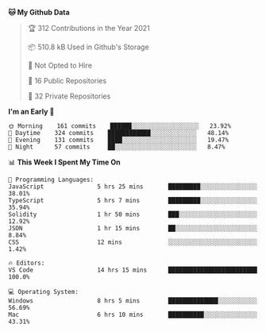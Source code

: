 <!--START_SECTION:waka-->
**🐱 My Github Data** 

> 🏆 312 Contributions in the Year 2021
 > 
> 📦 510.8 kB Used in Github's Storage 
 > 
> 🚫 Not Opted to Hire
 > 
> 📜 16 Public Repositories 
 > 
> 🔑 32 Private Repositories  
 > 
**I'm an Early 🐤** 

```text
🌞 Morning    161 commits    ██████░░░░░░░░░░░░░░░░░░░   23.92% 
🌆 Daytime    324 commits    ████████████░░░░░░░░░░░░░   48.14% 
🌃 Evening    131 commits    ████░░░░░░░░░░░░░░░░░░░░░   19.47% 
🌙 Night      57 commits     ██░░░░░░░░░░░░░░░░░░░░░░░   8.47%

```


📊 **This Week I Spent My Time On** 

```text
💬 Programming Languages: 
JavaScript               5 hrs 25 mins       █████████░░░░░░░░░░░░░░░░   38.01% 
TypeScript               5 hrs 7 mins        █████████░░░░░░░░░░░░░░░░   35.94% 
Solidity                 1 hr 50 mins        ███░░░░░░░░░░░░░░░░░░░░░░   12.92% 
JSON                     1 hr 15 mins        ██░░░░░░░░░░░░░░░░░░░░░░░   8.84% 
CSS                      12 mins             ░░░░░░░░░░░░░░░░░░░░░░░░░   1.42%

🔥 Editors: 
VS Code                  14 hrs 15 mins      █████████████████████████   100.0%

💻 Operating System: 
Windows                  8 hrs 5 mins        ██████████████░░░░░░░░░░░   56.69% 
Mac                      6 hrs 10 mins       ██████████░░░░░░░░░░░░░░░   43.31%

```


<!--END_SECTION:waka-->

